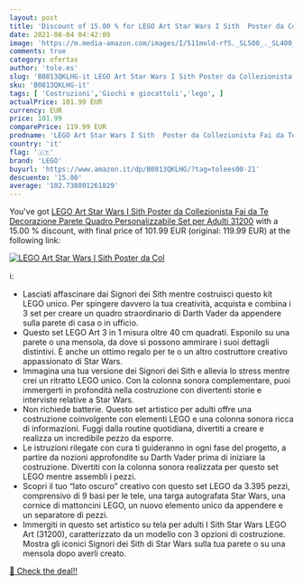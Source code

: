 ```yaml
---
layout: post
title: 'Discount of 15.00 % for LEGO Art Star Wars I Sith  Poster da Col'
date: 2021-08-04 04:42:09
image: 'https://m.media-amazon.com/images/I/511mold-rfS._SL500_._SL400_.jpg'
comments: true
category: ofertas
author: 'tole.es'
slug: 'B0813QKLHG-it LEGO Art Star Wars I Sith Poster da Collezionista Fai da...'
sku: 'B0813QKLHG-it'
tags: [ 'Costruzioni','Giochi e giocattoli','lego', ]
actualPrice: 101.99 EUR
currency: EUR
price: 101.99
comparePrice: 119.99 EUR
prodname: 'LEGO Art Star Wars I Sith  Poster da Collezionista Fai da Te  Decorazione Parete  Quadro Personalizzabile  Set per Adulti  31200'
country: 'it'
flag: '🇮🇹'
brand: 'LEGO'
buyurl: 'https://www.amazon.it/dp/B0813QKLHG/?tag=tolees00-21'
descuento: '15.00'
average: '102.738801261829'
---
```


You've got [LEGO Art Star Wars I Sith  Poster da Collezionista Fai da Te  Decorazione Parete  Quadro Personalizzabile  Set per Adulti  31200](https://www.amazon.it/dp/B0813QKLHG/?tag=tolees00-21) with a  15.00 % discount, with final price of 101.99 EUR (original: 119.99 EUR) at the following link:

[![LEGO Art Star Wars I Sith  Poster da Col](https://m.media-amazon.com/images/I/511mold-rfS._SL500_._SL400_.jpg)](https://www.amazon.it/dp/B0813QKLHG/?tag=tolees00-21)

ℹ️:

- Lasciati affascinare dai Signori dei Sith mentre costruisci questo kit LEGO unico. Per spingere davvero la tua creatività, acquista e combina i 3 set per creare un quadro straordinario di Darth Vader da appendere sulla parete di casa o in ufficio.
- Questo set LEGO Art 3 in 1 misura oltre 40 cm quadrati. Esponilo su una parete o una mensola, da dove si possono ammirare i suoi dettagli distintivi. È anche un ottimo regalo per te o un altro costruttore creativo appassionato di Star Wars.
- Immagina una tua versione dei Signori dei Sith e allevia lo stress mentre crei un ritratto LEGO unico. Con la colonna sonora complementare, puoi immergerti in profondità nella costruzione con divertenti storie e interviste relative a Star Wars.
- Non richiede batterie. Questo set artistico per adulti offre una costruzione coinvolgente con elementi LEGO e una colonna sonora ricca di informazioni. Fuggi dalla routine quotidiana, divertiti a creare e realizza un incredibile pezzo da esporre.
- Le istruzioni rilegate con cura ti guideranno in ogni fase del progetto, a partire da nozioni approfondite su Darth Vader prima di iniziare la costruzione. Divertiti con la colonna sonora realizzata per questo set LEGO mentre assembli i pezzi.
- Scopri il tuo “lato oscuro” creativo con questo set LEGO da 3.395 pezzi, comprensivo di 9 basi per le tele, una targa autografata Star Wars, una cornice di mattoncini LEGO, un nuovo elemento unico da appendere e un separatore di pezzi.
- Immergiti in questo set artistico su tela per adulti I Sith Star Wars LEGO Art (31200), caratterizzato da un modello con 3 opzioni di costruzione. Mostra gli iconici Signori dei Sith di Star Wars sulla tua parete o su una mensola dopo averli creato.

[🛒 Check the deal!!](https://www.amazon.it/dp/B0813QKLHG/?tag=tolees00-21)

